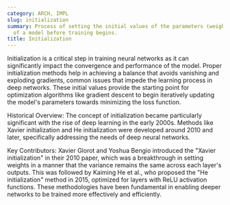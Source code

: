 ```yaml
---
category: ARCH, IMPL
slug: initialization
summary: Process of setting the initial values of the parameters (weights and biases)
  of a model before training begins.
title: Initialization
---
```


Initialization is a critical step in training neural networks as it can significantly impact the convergence and performance of the model. Proper initialization methods help in achieving a balance that avoids vanishing and exploding gradients, common issues that impede the learning process in deep networks. These initial values provide the starting point for optimization algorithms like gradient descent to begin iteratively updating the model's parameters towards minimizing the loss function.

Historical Overview: The concept of initialization became particularly significant with the rise of deep learning in the early 2000s. Methods like Xavier initialization and He initialization were developed around 2010 and later, specifically addressing the needs of deep neural networks.

Key Contributors: Xavier Glorot and Yoshua Bengio introduced the "Xavier initialization" in their 2010 paper, which was a breakthrough in setting weights in a manner that the variance remains the same across each layer's outputs. This was followed by Kaiming He et al., who proposed the "He initialization" method in 2015, optimized for layers with ReLU activation functions. These methodologies have been fundamental in enabling deeper networks to be trained more effectively and efficiently.